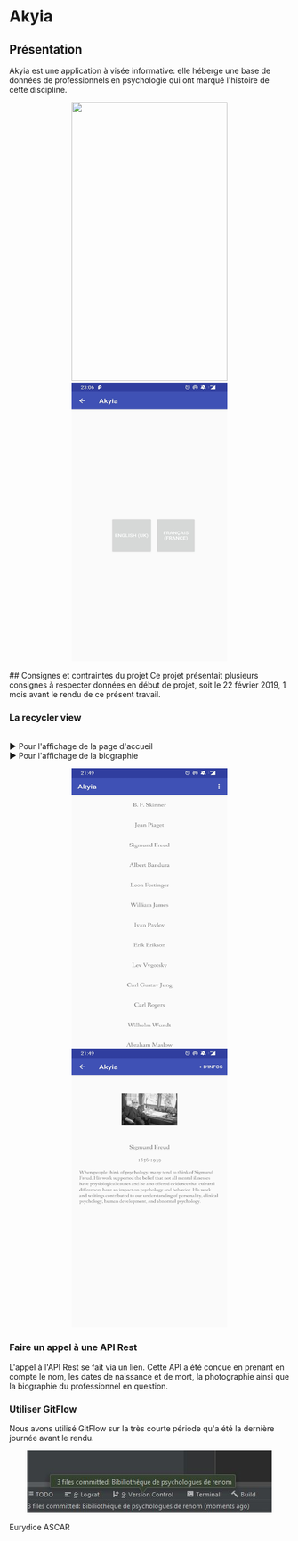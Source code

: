 # Akyia

## Présentation
Akyia est une application à visée informative: elle héberge une base de données de professionnels en psychologie qui ont marqué l'histoire de cette discipline.
<p align="center">
  <img width="280" height="500" src="https://github.com/EurydiceAscar/Projet_mobile_Akyia/blob/master/readmepictures/Cr%C3%A9dits.jpg">
  <img width="280" height="500" src="https://github.com/EurydiceAscar/Projet_mobile_Akyia/blob/master/readmepictures/Language.jpg">
</p>
## Consignes et contraintes du projet
Ce projet présentait plusieurs consignes à respecter données en début de projet, soit le 22 février 2019, 1 mois avant le rendu de ce présent travail.

### La recycler view
<br> ► Pour l'affichage de la page d'accueil
<br> ► Pour l'affichage de la biographie
<p align="center">
  <img width="280" height="500" src="https://github.com/EurydiceAscar/Projet_mobile_Akyia/blob/master/readmepictures/Accueil.jpg">
  <img width="280" height="500" src="https://github.com/EurydiceAscar/Projet_mobile_Akyia/blob/master/readmepictures/Freud.jpg">
</p>

### Faire un appel à une API Rest
L'appel à l'API Rest se fait via un lien. Cette API a été concue en prenant en compte le nom, les dates de naissance et de mort, la photographie ainsi que la biographie du professionnel en question.

### Utiliser GitFlow
Nous avons utilisé GitFlow sur la très courte période qu'a été la dernière journée avant le rendu.
<p align="center">
  <img width="440" height="112" src="https://github.com/EurydiceAscar/Projet_mobile_Akyia/blob/master/readmepictures/commit.jpg">
</p>

Eurydice ASCAR
